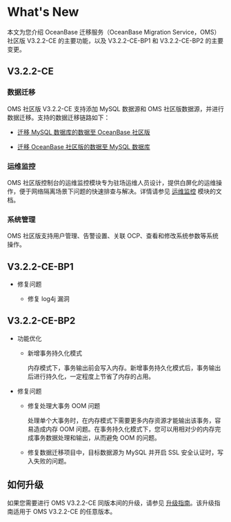 # What's New

本文为您介绍 OceanBase 迁移服务（OceanBase Migration Service，OMS）社区版 V3.2.2-CE 的主要功能，以及 V3.2.2-CE-BP1 和 V3.2.2-CE-BP2 的主要变更。

## V3.2.2-CE

### 数据迁移

OMS 社区版 V3.2.2-CE 支持添加 MySQL 数据源和 OMS 社区版数据源，并进行数据迁移。支持的数据迁移链路如下：

* [迁移 MySQL 数据库的数据至 OceanBase 社区版](5.data-migration/3.create-a-data-migration-project/1.create-a-project-to-migrate-data-from-mysql-database-to-oceanbase-database.md)

* [迁移 OceanBase 社区版的数据至 MySQL 数据库](5.data-migration/3.create-a-data-migration-project/2.create-a-data-migration-project-from-oceanbase-database-to-mysql-database.md)

### 运维监控

OMS 社区版控制台的运维监控模块专为驻场运维人员设计，提供白屏化的运维操作，便于网络隔离场景下问题的快速排查与解决。详情请参见 [运维监控](7.o-m-and-monitoring/1.go-to-the-overview-page.md) 模块的文档。

### 系统管理

OMS 社区版支持用户管理、告警设置、关联 OCP、查看和修改系统参数等系统操作。

## V3.2.2-CE-BP1

* 修复问题

   * 修复 log4j 漏洞

## V3.2.2-CE-BP2

* 功能优化

    * 新增事务持久化模式
    
        内存模式下，事务输出前会写入内存。新增事务持久化模式后，事务输出后进行持久化，一定程度上节省了内存的占用。

* 修复问题
  
    * 修复处理大事务 OOM 问题

        处理单个大事务时，在内存模式下需要更多内存资源才能输出该事务，容易造成内存 OOM 问题。在事务持久化模式下，您可以用相对少的内存完成事务数据处理和输出，从而避免 OOM 的问题。

    * 修复数据迁移项目中，目标数据源为 MySQL 并开启 SSL 安全认证时，写入失败的问题。

## 如何升级

如果您需要进行 OMS V3.2.2-CE 同版本间的升级，请参见 [升级指南](10.upgrade-guide.md)。该升级指南适用于 OMS V3.2.2-CE 的任意版本。
